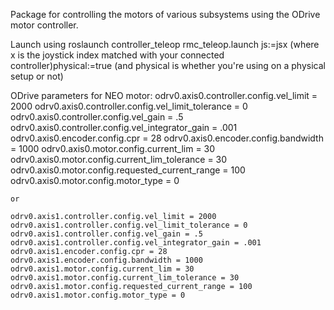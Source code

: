Package for controlling the motors of various subsystems using the ODrive motor controller. 

Launch using roslaunch controller_teleop rmc_teleop.launch js:=jsx (where x is the joystick index matched with your connected controller)physical:=true (and physical is whether you're using on a physical setup or not)

ODrive parameters for NEO motor:
	odrv0.axis0.controller.config.vel_limit = 2000
	odrv0.axis0.controller.config.vel_limit_tolerance = 0
	odrv0.axis0.controller.config.vel_gain = .5
	odrv0.axis0.controller.config.vel_integrator_gain = .001
	odrv0.axis0.encoder.config.cpr = 28
	odrv0.axis0.encoder.config.bandwidth = 1000
	odrv0.axis0.motor.config.current_lim = 30
	odrv0.axis0.motor.config.current_lim_tolerance = 30
	odrv0.axis0.motor.config.requested_current_range = 100
	odrv0.axis0.motor.config.motor_type = 0


	or

	odrv0.axis1.controller.config.vel_limit = 2000
	odrv0.axis1.controller.config.vel_limit_tolerance = 0
	odrv0.axis1.controller.config.vel_gain = .5
	odrv0.axis1.controller.config.vel_integrator_gain = .001
	odrv0.axis1.encoder.config.cpr = 28
	odrv0.axis1.encoder.config.bandwidth = 1000
	odrv0.axis1.motor.config.current_lim = 30
	odrv0.axis1.motor.config.current_lim_tolerance = 30
	odrv0.axis1.motor.config.requested_current_range = 100
	odrv0.axis1.motor.config.motor_type = 0
	